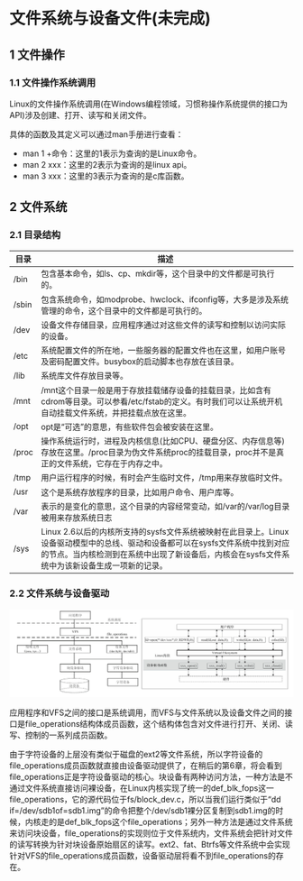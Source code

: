 # 文件系统与设备文件(未完成)

## 1 文件操作

### 1.1 文件操作系统调用

Linux的文件操作系统调用(在Windows编程领域，习惯称操作系统提供的接口为API)涉及创建、打开、读写和关闭文件。

具体的函数及其定义可以通过man手册进行查看：

- man 1 +命令：这里的1表示为查询的是Linux命令。
- man 2 xxx：这里的2表示为查询的是linux api。
- man 3 xxx：这里的3表示为查询的是c库函数。

## 2 文件系统

### 2.1 目录结构

| **目录** | **描述**                                                     |
| -------- | ------------------------------------------------------------ |
| /bin     | 包含基本命令，如ls、cp、mkdir等，这个目录中的文件都是可执行的。 |
| /sbin    | 包含系统命令，如modprobe、hwclock、ifconfig等，大多是涉及系统管理的命令，这个目录中的文件都是可执行的。 |
| /dev     | 设备文件存储目录，应用程序通过对这些文件的读写和控制以访问实际的设备。 |
| /etc     | 系统配置文件的所在地，一些服务器的配置文件也在这里，如用户账号及密码配置文件。busybox的启动脚本也存放在该目录。 |
| /lib     | 系统库文件存放目录等。                                       |
| /mnt     | /mnt这个目录一般是用于存放挂载储存设备的挂载目录，比如含有cdrom等目录。可以参看/etc/fstab的定义。有时我们可以让系统开机自动挂载文件系统，并把挂载点放在这里。 |
| /opt     | opt是“可选”的意思，有些软件包会被安装在这里。                |
| /proc    | 操作系统运行时，进程及内核信息(比如CPU、硬盘分区、内存信息等)存放在这里。/proc目录为伪文件系统proc的挂载目录，proc并不是真正的文件系统，它存在于内存之中。 |
| /tmp     | 用户运行程序的时候，有时会产生临时文件，/tmp用来存放临时文件。 |
| /usr     | 这个是系统存放程序的目录，比如用户命令、用户库等。           |
| /var     | 表示的是变化的意思，这个目录的内容经常变动，如/var的/var/log目录被用来存放系统日志 |
| /sys     | Linux 2.6以后的内核所支持的sysfs文件系统被映射在此目录上。Linux设备驱动模型中的总线、驱动和设备都可以在sysfs文件系统中找到对应的节点。当内核检测到在系统中出现了新设备后，内核会在sysfs文件系统中为该新设备生成一项新的记录。 |

### 2.2 文件系统与设备驱动

![image-20240112170706118](figures/image-20240112170706118.png)

应用程序和VFS之间的接口是系统调用，而VFS与文件系统以及设备文件之间的接口是file_operations结构体成员函数，这个结构体包含对文件进行打开、关闭、读写、控制的一系列成员函数。

由于字符设备的上层没有类似于磁盘的ext2等文件系统，所以字符设备的file_operations成员函数就直接由设备驱动提供了，在稍后的第6章，将会看到file_operations正是字符设备驱动的核心。块设备有两种访问方法，一种方法是不通过文件系统直接访问裸设备，在Linux内核实现了统一的def_blk_fops这一file_operations，它的源代码位于fs/block_dev.c，所以当我们运行类似于“dd if=/dev/sdb1of=sdb1.img”的命令把整个/dev/sdb1裸分区复制到sdb1.img的时候，内核走的是def_blk_fops这个file_operations；另外一种方法是通过文件系统来访问块设备，file_operations的实现则位于文件系统内，文件系统会把针对文件的读写转换为针对块设备原始扇区的读写。ext2、fat、Btrfs等文件系统中会实现针对VFS的file_operations成员函数，设备驱动层将看不到file_operations的存在。


